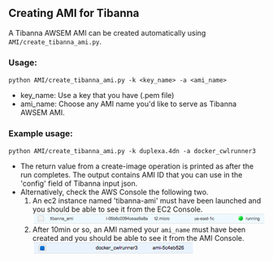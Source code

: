 
## Creating AMI for Tibanna
A Tibanna AWSEM AMI can be created automatically using `AMI/create_tibanna_ami.py`.


### Usage:
```
python AMI/create_tibanna_ami.py -k <key_name> -a <ami_name>
```
* key_name: Use a key that you have (.pem file)
* ami_name: Choose any AMI name you'd like to serve as Tibanna AWSEM AMI.

### Example usage:
```
python AMI/create_tibanna_ami.py -k duplexa.4dn -a docker_cwlrunner3
```
* The return value from a create-image operation is printed as after the run completes. The output contains AMI ID that you can use in the 'config' field of Tibanna input json.
* Alternatively, check the AWS Console the following two.
    1. An ec2 instance named 'tibanna-ami' must have been launched and you should be able to see it from the EC2 Console.
      ![](images/tibanna_ami_instance_scsh.png)
    2. After 10min or so, an AMI named your `ami_name` must have been created and you should be able to see it from the AMI Console.
      ![](images/tibanna_ami_image_scsh.png)



